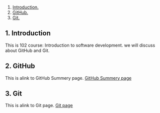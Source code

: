 1. [ Introduction. ](#intro)
2. [ GitHub. ](#GitHub)
3. [ Git. ](#Git)

<a name="intro"></a>
## 1. Introduction

This is 102 course: Introduction to software development.
we will discuss about GitHub and Git.

<a name="GitHub"></a>
## 2. GitHub 

This is alink to GitHub Summery page.
[GitHub Summery page](https://duhaalazzam.github.io/reading-notes/summery)

<a name="Git"></a>
## 3. Git

This is alink to Git page.
[Git page](https://duhaalazzam.github.io/reading-notes/git)
